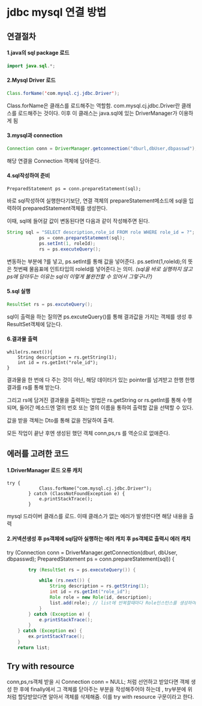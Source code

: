 # jdbc mysql 연결 방법



## 연결절차

#### 1.java의 sql package 로드

```java
import java.sql.*;
```



#### 2.Mysql Driver 로드

```java
Class.forName('com.mysql.cj.jdbc.Driver');
```

Class.forName은 클래스를 로드해주는 역할함. com.mysql.cj.jdbc.Driver란 클래스를 로드해주는 것이다. 이후 이 클래스는 java.sql에 있는 DriverManager가 이용하게 됨



#### 3.mysql과 connection

```java
Connection conn = DriverManager.getconnection("dburl,dbUser,dbpasswd");
```

해당 연결을 Connection 객체에 담아준다.



#### 4.sql작성하여 준비

```
PreparedStatement ps = conn.prepareStatement(sql);
```

바로 sql작성하여 실행한다기보단, 연결 객체의 prepareStatement메소드에 sql을 입력하여 preparedStatement객체를 생성한다. 

이때, sql에 들어갈 값이 변동된다면 다음과 같이 작성해주면 된다.

```java
String sql = "SELECT description,role_id FROM role WHERE role_id = ?";
			ps = conn.prepareStatement(sql);
			ps.setInt(1, roleId);
			rs = ps.executeQuery();
```

변동하는 부분에 ?를 넣고, ps.setInt를 통해 값을 넣어준다. ps.setInt(1,roleId);의 뜻은 첫번째 물음표에 인트타입의 roleId를 넣어준다.는 의미. *(sql을 바로 실행하지 않고 ps에 담아두는 이유는 sql이 이렇게 불완전할 수 있어서 그렇구나?)*

#### 5.sql 실행

```java
ResultSet rs = ps.excuteQuery();
```



sql이 출력을 하는 질의면 ps.excuteQuery()를 통해 결과값을 가지는 객체를 생성 후 ResultSet객체에 담는다.



#### 6.결과물 출력

```
while(rs.next()){
	String description = rs.getString(1);
	int id = rs.getInt("role_id");
}
```

결과물을 한 번에 다 주는 것이 아닌, 해당 데이터가 있는 pointer를 넘겨받고 한행 한행 결과를 rs를 통해 받는다.

그리고 rs에 담겨진 결과물을 출력하는 방법은 rs.getString or rs.getInt를 통해 수행되며, 들어간 메소드엔 열의 번호 또는 열의 이름을 통하여 출력할 값을 선택할 수 있다.

값을 받을 객체는 Dto를 통해 값을 전달하여 출력.

모든 작업이 끝난 후엔 생성된 했던 객체 conn,ps,rs 를 역순으로 없애준다.





## 에러를 고려한 코드



#### 1.DriverManager 로드 오류 캐치

```
try {
			Class.forName("com.mysql.cj.jdbc.Driver");
		} catch (ClassNotFoundException e) {
			e.printStackTrace();
		}
```

mysql 드라이버 클래스를 로드. 이때 클래스가 없는 에러가 발생한다면 해당 내용을 출력



#### 2.커넥션생성 후 ps객체에 sql담아 실행하는 에러 캐치 후 ps객체로 출력시 에러 캐치

try (Connection conn = DriverManager.getConnection(dburl, dbUser, dbpasswd);
				PreparedStatement ps = conn.prepareStatement(sql)) {

```java
		try (ResultSet rs = ps.executeQuery()) {

			while (rs.next()) {
				String description = rs.getString(1);
				int id = rs.getInt("role_id");
				Role role = new Role(id, description);
				list.add(role); // list에 반복할때마다 Role인스턴스를 생성하여 list에 추가한다.
			}
		} catch (Exception e) {
			e.printStackTrace();
		}
	} catch (Exception ex) {
		ex.printStackTrace();
	}
	return list;
```


## Try with resource

conn,ps,rs객체 받을 시 Connection conn = NULL;  처럼 선언하고 받았다면 객체 생성 한 후에 finally에서 그 객체를 닫아주는 부분을 작성해주어야 하는데 , try부분에 위처럼 할당받았다면 알아서 객체를 삭제해줌. 이를 try with resource 구문이라고 한다.



